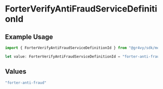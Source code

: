 # ForterVerifyAntiFraudServiceDefinitionId

## Example Usage

```typescript
import { ForterVerifyAntiFraudServiceDefinitionId } from "@gr4vy/sdk/models/components";

let value: ForterVerifyAntiFraudServiceDefinitionId = "forter-anti-fraud";
```

## Values

```typescript
"forter-anti-fraud"
```